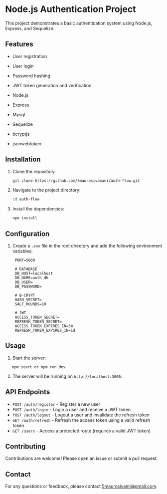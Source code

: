 # Node.js Authentication Project

This project demonstrates a basic authentication system using Node.js, Express, and Sequelize.

## Features

- User registration
- User login
- Password hashing
- JWT token generation and verification

- Node.js
- Express
- Mysql
- Sequelize
- bcryptjs
- jsonwebtoken

## Installation

1. Clone the repository:
   ```sh
   git clone https://github.com/5maurosivamani/auth-flow.git
   ```
2. Navigate to the project directory:
   ```sh
   cd auth-flow
   ```
3. Install the dependencies:
   ```sh
   npm install
   ```

## Configuration

1. Create a `.env` file in the root directory and add the following environment variables:

   ```env
    PORT=5000

    # DATABASE
    DB_HOST=localhost
    DB_NAME=auth_db
    DB_USER=
    DB_PASSWORD=

    # B-CRYPT
    HASH_SECRET=
    SALT_ROUNDS=10

    # JWT
    ACCESS_TOKEN_SECRET=
    REFRESH_TOKEN_SECRET=
    ACCESS_TOKEN_EXPIRES_IN=5m
    REFRESH_TOKEN_EXPIRES_IN=1d
   ```



## Usage

1. Start the server:
````
   npm start or npm run dev
````

2. The server will be running on `http://localhost:3000`.

## API Endpoints

- `POST /auth/register` - Register a new user
- `POST /auth/login` - Login a user and receive a JWT token
- `POST /auth/logout` - Logout a user and invalidate the refresh token
- `GET /auth/refresh` - Refresh the access token using a valid refresh token
- `GET /users` - Access a protected route (requires a valid JWT token)

<!-- ## License -->

<!-- This project is licensed under the MIT License. See the [LICENSE](LICENSE) file for details. -->

## Contributing

Contributions are welcome! Please open an issue or submit a pull request.

## Contact

For any questions or feedback, please contact [5maurosivami@gmail.com](mailto:5maurosivami@gmail.com).
